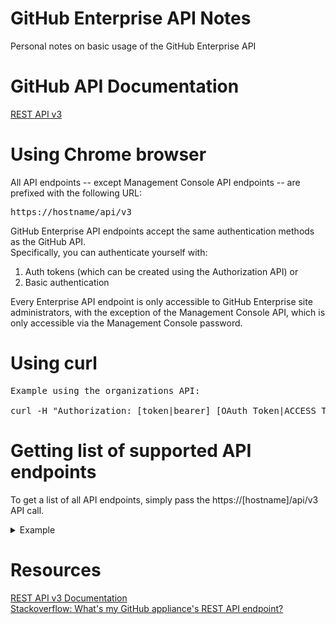 # GitHub Enterprise API Notes
Personal notes on basic usage of the GitHub Enterprise API

<p>

# GitHub API Documentation
[REST API v3](https://developer.github.com/v3/)

<p>

# Using Chrome browser
All API endpoints -- except Management Console API endpoints -- are prefixed with the following URL:

<pre>
https://hostname/api/v3
</pre>

GitHub Enterprise API endpoints accept the same authentication methods as the GitHub API.<br>
Specifically, you can authenticate yourself with:<br>

1) Auth tokens (which can be created using the Authorization API) or<br>
2) Basic authentication<br>

Every Enterprise API endpoint is only accessible to GitHub Enterprise site administrators, with the exception of the Management Console API, which is only accessible via the Management Console password.

<p>

# Using curl
<pre>
Example using the organizations API:

curl -H "Authorization: [token|bearer] [OAuth_Token|ACCESS_TOKEN]" https://hotname/api/v3/organizations
</pre>

<p>
  
# Getting list of supported API endpoints
To get a list of all API endpoints, simply pass the https://[hostname]/api/v3 API call.

<details>
<summary>Example</summary>
  
<pre>  
$ curl -H "Authorization: token 553daa92ecbd764b5ef1ec05455f5fc02968b6c9" https://github.awsinternal.tri.global/api/v3
{
  "current_user_url": "https://github.awsinternal.tri.global/api/v3/user",
  "current_user_authorizations_html_url": "https://github.awsinternal.tri.global/settings/connections/applications{/client_id}",
  "authorizations_url": "https://github.awsinternal.tri.global/api/v3/authorizations",
  "code_search_url": "https://github.awsinternal.tri.global/api/v3/search/code?q={query}{&page,per_page,sort,order}",
  "commit_search_url": "https://github.awsinternal.tri.global/api/v3/search/commits?q={query}{&page,per_page,sort,order}",
  "emails_url": "https://github.awsinternal.tri.global/api/v3/user/emails",
  "emojis_url": "https://github.awsinternal.tri.global/api/v3/emojis",
  "events_url": "https://github.awsinternal.tri.global/api/v3/events",
  "feeds_url": "https://github.awsinternal.tri.global/api/v3/feeds",
  "followers_url": "https://github.awsinternal.tri.global/api/v3/user/followers",
  "following_url": "https://github.awsinternal.tri.global/api/v3/user/following{/target}",
  "gists_url": "https://github.awsinternal.tri.global/api/v3/gists{/gist_id}",
  "hub_url": "https://github.awsinternal.tri.global/api/v3/hub",
  "issue_search_url": "https://github.awsinternal.tri.global/api/v3/search/issues?q={query}{&page,per_page,sort,order}",
  "issues_url": "https://github.awsinternal.tri.global/api/v3/issues",
  "keys_url": "https://github.awsinternal.tri.global/api/v3/user/keys",
  "notifications_url": "https://github.awsinternal.tri.global/api/v3/notifications",
  "organization_repositories_url": "https://github.awsinternal.tri.global/api/v3/orgs/{org}/repos{?type,page,per_page,sort}",
  "organization_url": "https://github.awsinternal.tri.global/api/v3/orgs/{org}",
  "public_gists_url": "https://github.awsinternal.tri.global/api/v3/gists/public",
  "rate_limit_url": "https://github.awsinternal.tri.global/api/v3/rate_limit",
  "repository_url": "https://github.awsinternal.tri.global/api/v3/repos/{owner}/{repo}",
  "repository_search_url": "https://github.awsinternal.tri.global/api/v3/search/repositories?q={query}{&page,per_page,sort,order}",
  "current_user_repositories_url": "https://github.awsinternal.tri.global/api/v3/user/repos{?type,page,per_page,sort}",
  "starred_url": "https://github.awsinternal.tri.global/api/v3/user/starred{/owner}{/repo}",
  "starred_gists_url": "https://github.awsinternal.tri.global/api/v3/gists/starred",
  "team_url": "https://github.awsinternal.tri.global/api/v3/teams",
  "user_url": "https://github.awsinternal.tri.global/api/v3/users/{user}",
  "user_organizations_url": "https://github.awsinternal.tri.global/api/v3/user/orgs",
  "user_repositories_url": "https://github.awsinternal.tri.global/api/v3/users/{user}/repos{?type,page,per_page,sort}",
  "user_search_url": "https://github.awsinternal.tri.global/api/v3/search/users?q={query}{&page,per_page,sort,order}"
}
</pre>
</details>


# Resources
[REST API v3 Documentation](https://developer.github.com/v3/)
<br>
[Stackoverflow: What's my GitHub appliance's REST API endpoint?](https://stackoverflow.com/questions/36503800/whats-my-github-appliances-rest-api-endpoint)
